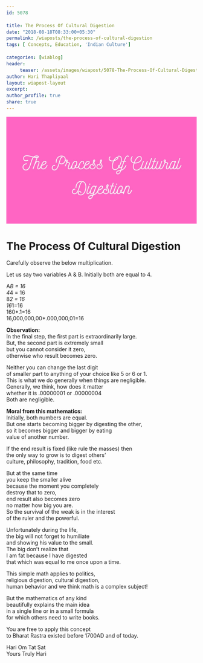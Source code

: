 ```yaml
--- 
id: 5078

title: The Process Of Cultural Digestion
date: "2018-08-18T08:33:00+05:30"
permalink: /wiaposts/the-process-of-cultural-digestion
tags: [ Concepts, Education, 'Indian Culture']    

categories: [wiablog] 
header:
     teaser: /assets/images/wiapost/5078-The-Process-Of-Cultural-Digestion.jpg
author: Hari Thapliyaal 
layout: wiapost-layout
excerpt:  
author_profile: true 
share: true 
---
```


![The Process Of Cultural Digestion](/assets/images/wiapost/5078-The-Process-Of-Cultural-Digestion.jpg)  
   
# The Process Of Cultural Digestion   
    
Carefully observe the below multiplication.    
    
Let us say two variables A &amp; B. Initially both are equal to 4.    
    
A*B = 16     
4*4 = 16     
8*2 = 16     
16*1=16     
160*.1=16     
16,000,000,00*.000,000,01=16    
    
**Observation:**     
In the final step, the first part is extraordinarily large.     
But, the second part is extremely small     
but you cannot consider it zero,     
otherwise who result becomes zero.    
    
Neither you can change the last digit     
of smaller part to anything of your choice like 5 or 6 or 1.     
This is what we do generally when things are negligible.     
Generally, we think, how does it matter     
whether it is .00000001 or .00000004     
Both are negligible.    
    
**Moral from this mathematics:**     
Initially, both numbers are equal.     
But one starts becoming bigger by digesting the other,     
so it becomes bigger and bigger by eating     
value of another number.    
    
If the end result is fixed (like rule the masses) then     
the only way to grow is to digest others’     
culture, philosophy, tradition, food etc.    
    
But at the same time     
you keep the smaller alive     
because the moment you completely     
destroy that to zero,     
end result also becomes zero     
no matter how big you are.     
So the survival of the weak is in the interest     
of the ruler and the powerful.    
    
Unfortunately during the life,     
the big will not forget to humiliate     
and showing his value to the small.     
The big don’t realize that     
I am fat because I have digested     
that which was equal to me once upon a time.    
    
This simple math applies to politics,     
religious digestion, cultural digestion,     
human behavior and we think math is a complex subject!    
    
But the mathematics of any kind     
beautifully explains the main idea     
in a single line or in a small formula     
for which others need to write books.    
    
You are free to apply this concept     
to Bharat Rastra existed before 1700AD and of today.    
    
Hari Om Tat Sat     
Yours Truly Hari    
